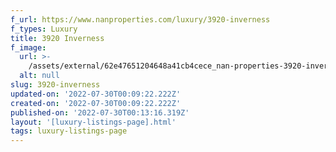 ```yaml
---
f_url: https://www.nanproperties.com/luxury/3920-inverness
f_types: Luxury
title: 3920 Inverness
f_image:
  url: >-
    /assets/external/62e47651204648a41cb4cece_nan-properties-3920-inverness-1.jpeg
  alt: null
slug: 3920-inverness
updated-on: '2022-07-30T00:09:22.222Z'
created-on: '2022-07-30T00:09:22.222Z'
published-on: '2022-07-30T00:13:16.319Z'
layout: '[luxury-listings-page].html'
tags: luxury-listings-page
---
```



